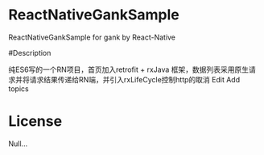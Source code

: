 
# ReactNativeGankSample
ReactNativeGankSample  for gank  by React-Native


#Description

纯ES6写的一个RN项目，首页加入retrofit + rxJava 框架，数据列表采用原生请求并将请求结果传递给RN端，并引入rxLifeCycle控制http的取消 Edit
Add topics


# License
Null...